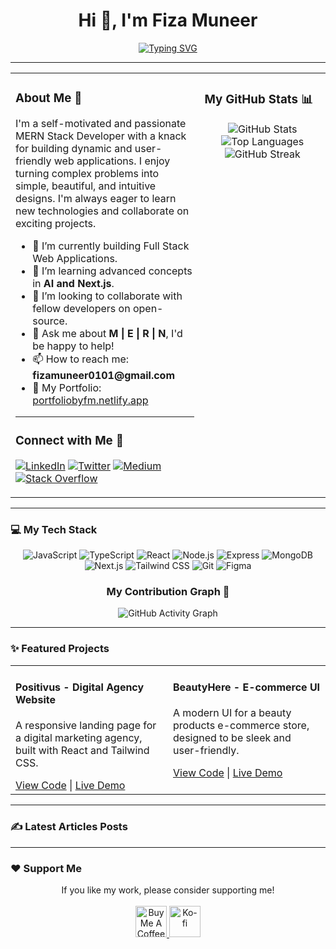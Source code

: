 <div align="center">
  <h1>Hi 👋, I'm Fiza Muneer</h1>
  <a href="https://git.io/typing-svg">
    <img src="https://readme-typing-svg.herokuapp.com?font=Fira+Code&size=25&pause=1000&color=3399FF¢er=true&width=435&lines=Passionate+MERN+Developer;Building+Digital+Experiences;From+Lahore+Pakistan+🇵🇰" alt="Typing SVG" />
  </a>
</div>

<hr>

<table>
  <tr>
    <td valign="top" width="60%">
      <h3>About Me 🚀</h3>
      <p>
        I'm a self-motivated and passionate MERN Stack Developer with a knack for building dynamic and user-friendly web applications. I enjoy turning complex problems into simple, beautiful, and intuitive designs. I'm always eager to learn new technologies and collaborate on exciting projects.
      </p>
      <ul>
        <li>🔭 I’m currently building Full Stack Web Applications.</li>
        <li>🌱 I’m learning advanced concepts in <strong>AI and Next.js</strong>.</li>
        <li>👯 I’m looking to collaborate with fellow developers on open-source.</li>
        <li>💬 Ask me about <strong>M | E | R | N</strong>, I'd be happy to help!</li>
        <li>📫 How to reach me: <strong>fizamuneer0101@gmail.com</strong></li>
        <li>📄 My Portfolio: <a href="https://portfoliobyfm.netlify.app/">portfoliobyfm.netlify.app</a></li>
      </ul>
      <hr>
      <h3>Connect with Me 🤝</h3>
      <p align="left">
        <a href="https://www.linkedin.com/in/fiza-muneer-aa054a316/" target="_blank"><img src="https://img.shields.io/badge/LinkedIn-0A66C2?style=for-the-badge&logo=linkedin&logoColor=white" alt="LinkedIn" /></a>
        <a href="https://twitter.com/@merndevfiza01" target="_blank"><img src="https://img.shields.io/badge/Twitter-1DA1F2?style=for-the-badge&logo=twitter&logoColor=white" alt="Twitter" /></a>
        <a href="https://medium.com/@fizamuneer0101" target="_blank"><img src="https://img.shields.io/badge/Medium-12100E?style=for-the-badge&logo=medium&logoColor=white" alt="Medium" /></a>
        <a href="https://stackoverflow.com/users/28674772/fiza-muneer" target="_blank"><img src="https://img.shields.io/badge/Stack_Overflow-F58025?style=for-the-badge&logo=stack-overflow&logoColor=white" alt="Stack Overflow" /></a>
      </p>
    </td>
    <td valign="top" width="40%">
      <h3>My GitHub Stats 📊</h3>
        <p align="center">
          <img src="https://github-readme-stats.vercel.app/api?username=fmughalishere&show_icons=true&theme=tokyonight&hide_border=true&include_all_commits=true&count_private=true" alt="GitHub Stats" />
          <br>
          <img src="https://github-readme-stats.vercel.app/api/top-langs?username=fmughalishere&show_icons=true&theme=tokyonight&hide_border=true&layout=compact" alt="Top Languages" />
          <br>
          <img src="https://github-readme-streak-stats.herokuapp.com/?user=fmughalishere&theme=tokyonight&hide_border=true" alt="GitHub Streak" />
        </p>
    </td>
  </tr>
</table>

<hr>

### 💻 My Tech Stack

<p align="center">
  <img src="https://img.shields.io/badge/JavaScript-F7DF1E?style=for-the-badge&logo=javascript&logoColor=black" alt="JavaScript" />
  <img src="https://img.shields.io/badge/TypeScript-3178C6?style=for-the-badge&logo=typescript&logoColor=white" alt="TypeScript" />
  <img src="https://img.shields.io/badge/React-61DAFB?style=for-the-badge&logo=react&logoColor=black" alt="React" />
  <img src="https://img.shields.io/badge/Node.js-339933?style=for-the-badge&logo=node.js&logoColor=white" alt="Node.js" />
  <img src="https://img.shields.io/badge/Express-000000?style=for-the-badge&logo=express&logoColor=white" alt="Express" />
  <img src="https://img.shields.io/badge/MongoDB-47A248?style=for-the-badge&logo=mongodb&logoColor=white" alt="MongoDB" />
  <img src="https://img.shields.io/badge/Next.js-000000?style=for-the-badge&logo=next.js&logoColor=white" alt="Next.js" />
  <img src="https://img.shields.io/badge/Tailwind_CSS-06B6D4?style=for-the-badge&logo=tailwind-css&logoColor=white" alt="Tailwind CSS" />
  <img src="https://img.shields.io/badge/Git-F05032?style=for-the-badge&logo=git&logoColor=white" alt="Git" />
  <img src="https://img.shields.io/badge/Figma-F24E1E?style=for-the-badge&logo=figma&logoColor=white" alt="Figma" />
</p>

<h3 align="center">My Contribution Graph 🐍</h3>
<p align="center">
  <img src="https://github-readme-activity-graph.vercel.app/graph?username=fmughalishere&theme=tokyonight&hide_border=true&bg_color=1a1b27" alt="GitHub Activity Graph" />
</p>

<hr>

### ✨ Featured Projects

<table>
  <tr>
    <td width="50%" valign="top">
      <h4>Positivus - Digital Agency Website</h4>
      <p>A responsive landing page for a digital marketing agency, built with React and Tailwind CSS.</p>
      <a href="https://github.com/fmughalishere/Positivus" target="_blank">View Code</a> | 
      <a href="https://fizzasproject.netlify.app/" target="_blank">Live Demo</a>
    </td>
    <td width="50%" valign="top">
      <h4>BeautyHere - E-commerce UI</h4>
      <p>A modern UI for a beauty products e-commerce store, designed to be sleek and user-friendly.</p>
      <a href="https://github.com/fmughalishere/Beauty-Here" target="_blank">View Code</a> | 
      <a href="https://beautyherebyfizza.netlify.app/" target="_blank">Live Demo</a>
    </td>
  </tr>
</table>

<hr>

### ✍️ Latest Articles Posts

<hr>

### ❤️ Support Me

<p align="center">
  If you like my work, please consider supporting me!
  <br><br>
  <a href="https://coff.ee/fizamuneero">
    <img src="https://cdn.buymeacoffee.com/buttons/v2/default-yellow.png" height="50" alt="Buy Me A Coffee" />
  </a>
  <a href="https://ko-fi.com/fizamuneer">
    <img src="https://cdn.ko-fi.com/cdn/kofi3.png?v=3" height="50" alt="Ko-fi" />
  </a>
</p>
